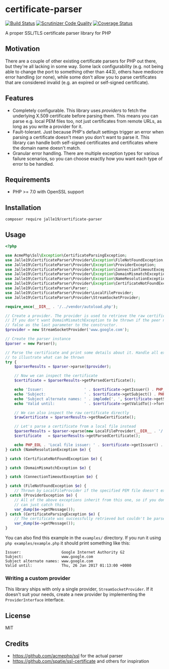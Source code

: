 # certificate-parser

[![Build Status](https://travis-ci.org/Jalle19/certificate-parser.svg?branch=travis)](https://travis-ci.org/Jalle19/certificate-parser)
[![Scrutinizer Code Quality](https://scrutinizer-ci.com/g/Jalle19/certificate-parser/badges/quality-score.png?b=master)](https://scrutinizer-ci.com/g/Jalle19/certificate-parser/?branch=master)
[![Coverage Status](https://coveralls.io/repos/github/Jalle19/certificate-parser/badge.svg)](https://coveralls.io/github/Jalle19/certificate-parser)

A proper SSL/TLS certificate parser library for PHP

## Motivation

There are a couple of other existing certificate parsers for PHP out there, but they're all lacking in some way. Some 
lack configurability (e.g. not being able to change the port to something other than 443), others have mediocre error 
handling (or none), while some don't allow you to parse certificates that are considered invalid (e.g. an expired or 
self-signed certificate).

## Features

* Completely configurable. This library uses *providers* to fetch the underlying X.509 certificate before parsing them. 
This means you can parse e.g. local PEM files too, not just certificates from remote URLs, as long as you write a 
provider for it.
* Fault-tolerant. Just because PHP's default settings trigger an error when parsing a certificate doesn't mean you 
don't want to parse it. This library can handle both self-signed certificates and certificates where the domain name 
doesn't match.
* Granular error handling. There are multiple exception types for various failure scenarios, so you can choose 
exactly how you want each type of error to be handled.

## Requirements

* PHP >= 7.0 with OpenSSL support

## Installation

```
composer require jalle19/certificate-parser
```

## Usage 

```php
<?php

use AcmePhp\Ssl\Exception\CertificateParsingException;
use Jalle19\CertificateParser\Provider\Exception\FileNotFoundException;
use Jalle19\CertificateParser\Provider\Exception\ProviderException;
use Jalle19\CertificateParser\Provider\Exception\ConnectionTimeoutException;
use Jalle19\CertificateParser\Provider\Exception\DomainMismatchException;
use Jalle19\CertificateParser\Provider\Exception\NameResolutionException;
use Jalle19\CertificateParser\Provider\Exception\CertificateNotFoundException;
use Jalle19\CertificateParser\Parser;
use Jalle19\CertificateParser\Provider\LocalFileProvider;
use Jalle19\CertificateParser\Provider\StreamSocketProvider;

require_once(__DIR__ . '/../vendor/autoload.php');

// Create a provider. The provider is used to retrieve the raw certificate details from a URL.
// If you don't want DomainMismatchException to be thrown if the peer name doesn't match, pass
// false as the last parameter to the constructor.
$provider = new StreamSocketProvider('www.google.com');

// Create the parser instance
$parser = new Parser();

// Parse the certificate and print some details about it. Handle all exception types separately
// to illustrate what can be thrown
try {
    $parserResults = $parser->parse($provider);

    // Now we can inspect the certificate
    $certificate = $parserResults->getParsedCertificate();

    echo 'Issuer:                  ' . $certificate->getIssuer() . PHP_EOL;
    echo 'Subject:                 ' . $certificate->getSubject() . PHP_EOL;
    echo 'Subject alternate names: ' . implode(', ', $certificate->getSubjectAlternativeNames()) . PHP_EOL;
    echo 'Valid until:             ' . $certificate->getValidTo()->format('r') . PHP_EOL;

    // We can also inspect the raw certificate directly
    $rawCertificate = $parserResults->getRawCertificate();

    // Let's parse a certificate from a local file instead
    $parserResults = $parser->parse(new LocalFileProvider(__DIR__ . '/../resources/ssl-cert-snakeoil.pem'));
    $certificate   = $parserResults->getParsedCertificate();

    echo PHP_EOL . 'Local file issuer: ' . $certificate->getIssuer() . PHP_EOL;
} catch (NameResolutionException $e) {

} catch (CertificateNotFoundException $e) {

} catch (DomainMismatchException $e) {

} catch (ConnectionTimeoutException $e) {

} catch (FileNotFoundException $e) {
    // Thrown by LocalFileProvider if the specified PEM file doesn't exist
} catch (ProviderException $e) {
    // All of the above exceptions inherit from this one, so if you don't what happened you
    // can just catch this
    var_dump($e->getMessage());
} catch (CertificateParsingException $e) {
    // The certificate was successfully retrieved but couldn't be parsed
    var_dump($e->getMessage());
}

```

You can also find this example in the `examples/` directory. If you run it using `php examples/example.php` it should 
print something like this:

```
Issuer:                  Google Internet Authority G2
Subject:                 www.google.com
Subject alternate names: www.google.com
Valid until:             Thu, 26 Jan 2017 01:13:00 +0000
```

### Writing a custom provider

This library ships with only a single provider, `StreamSocketProvider`. If it doesn't suit your needs, create a new 
provider by implementing the `ProviderInterface` interface.

## License

MIT

## Credits

* https://github.com/acmephp/ssl for the actual parser
* https://github.com/spatie/ssl-certificate and others for inspiration

